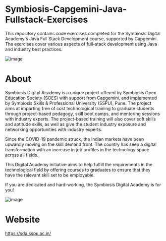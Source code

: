 # Symbiosis-Capgemini-Java-Fullstack-Exercises
This repository contains code exercises completed for the Symbiosis Digital Academy's Java Full Stack Development course,  supported by Capgemini. The exercises cover various aspects of full-stack development using Java and industry best practices.

![image](https://github.com/sumedhahire/Symbiosis-Capgemini-Java-Fullstack-Exercises/assets/94281812/17fa58bd-9367-4441-b439-7a4611b0f674)

# About

Symbiosis Digital Academy is a unique project offered by Symbiosis Open Education Society (SOES) with support from Capgemini, and implemented by Symbiosis Skills & Professional University (SSPU), Pune. The project aims at imparting free of cost technological training to graduate students through project-based pedagogy, skill boot camps, and mentoring sessions with industry experts. The project-based training will also cover soft skills and aptitude skills, as well as give the student industry exposure and networking opportunities with industry experts.

Since the COVID-19 pandemic struck, the Indian markets have been upwardly moving on the skill demand front. The country has seen a digital transformation with an increase in job profiles in the technology space across all fields.

This Digital Academy initiative aims to help fulfill the requirements in the technological field by offering courses to graduates to ensure that they have the relevant skill set to be employable.

If you are dedicated and hard-working, the Symbiosis Digital Academy is for you!


![image](https://github.com/sumedhahire/Symbiosis-Capgemini-Java-Fullstack-Exercises/assets/94281812/966c78a5-acb2-4378-bd0e-1bcf9851cb15)

# Website
https://sda.sspu.ac.in/
